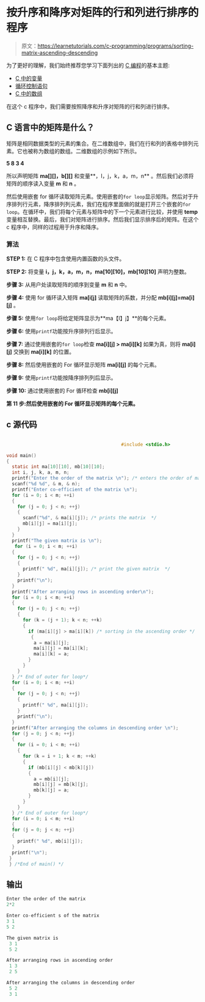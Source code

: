 # 按升序和降序对矩阵的行和列进行排序的程序

> 原文：<https://learnetutorials.com/c-programming/programs/sorting-matrix-ascending-descending>

为了更好的理解，我们始终推荐您学习下面列出的 [C 编程](../ "C programming")的基本主题:

*   [C 中的变量](../../c-programming/variables)
*   [循环控制语句](../../c-programming/loop-control-statements)
*   [C 中的数组](../../c-programming/array)

在这个 c 程序中，我们需要按照降序和升序对矩阵的行和列进行排序。

## C 语言中的矩阵是什么？

矩阵是相同数据类型的元素的集合。在二维数组中，我们在行和列的表格中排列元素。它也被称为数组的数组。二维数组的示例如下所示。

**5 8
3 4**

所以声明矩阵 **ma[][]，b[][]** 和变量**，I，j，k，a，m，n** 。然后我们必须将矩阵的顺序读入变量 **m** 和 **n** 。

然后使用嵌套 for 循环读取矩阵元素。使用嵌套的`for loop`显示矩阵。然后对于升序排列行元素，降序排列列元素，我们在程序里面做的就是打开三个嵌套的`for loop`。在循环中，我们将每个元素与矩阵中的下一个元素进行比较，并使用 **temp** 变量相互替换。最后，我们对矩阵进行排序。然后我们显示排序后的矩阵。在这个 c 程序中，同样的过程用于升序和降序。

### 算法

**STEP 1:** 在 C 程序中包含使用内置函数的头文件。

**STEP 2:** 将变量 **i，j，k，a，m，n，ma[10][10]，mb[10][10]** 声明为整数。

**步骤 3:** 从用户处读取矩阵的顺序到变量 **m** 和 **n** 中。

**步骤 4:** 使用 for 循环读入矩阵 **ma[i[j]** 读取矩阵的系数，并分配 **mb[i][j]=ma[i][j]** 。

**步骤 5:** 使用`for loop`将给定矩阵显示为**ma【I】j】**的每个元素。

**步骤 6:** 使用`printf`功能按升序排列行后显示。

**步骤 7:** 通过使用嵌套的`for loop`检查 **ma[i][j] > ma[i][k]** 如果为真，则将 **ma[i][j]** 交换到 **ma[i][k]** 的位置。

**步骤 8:** 然后使用嵌套的 For 循环显示矩阵 **ma[i][j]** 的每个元素。

**步骤 9:** 使用`printf`功能按降序排列列后显示。

**步骤 10:** 通过使用嵌套的 For 循环检查 **mb[i][j]**

**第 11 步:**然后使用嵌套的 For 循环显示矩阵**的每个元素。**

## c 源代码

```c

                                          #include <stdio.h>

void main()
{
  static int ma[10][10], mb[10][10];
  int i, j, k, a, m, n;
  printf("Enter the order of the matrix \n"); /* enters the order of matrix */
  scanf("%d %d", & m, & n);
  printf("Enter co-efficient of the matrix \n");
  for (i = 0; i < m; ++i)
  {
    for (j = 0; j < n; ++j)
    {
      scanf("%d", & ma[i][j]); /* prints the matrix  */
      mb[i][j] = ma[i][j];
    }
  }
  printf("The given matrix is \n");
   for (i = 0; i < m; ++i)
  {
    for (j = 0; j < n; ++j)
    {
      printf(" %d", ma[i][j]); /* print the given matrix  */
    }
    printf("\n");
  }
  printf("After arranging rows in ascending order\n");
  for (i = 0; i < m; ++i)
  {
    for (j = 0; j < n; ++j)
    {
      for (k = (j + 1); k < n; ++k)
      {
        if (ma[i][j] > ma[i][k]) /* sorting in the ascending order */
         {
          a = ma[i][j];
          ma[i][j] = ma[i][k];
          ma[i][k] = a;
        }
      }
    }
  } /* End of outer for loop*/
  for (i = 0; i < m; ++i)
  {
    for (j = 0; j < n; ++j)
    {
      printf(" %d", ma[i][j]);
    }
    printf("\n");
  }
  printf("After arranging the columns in descending order \n");
  for (j = 0; j < n; ++j)
  {
    for (i = 0; i < m; ++i)
    {
      for (k = i + 1; k < m; ++k)
      {
        if (mb[i][j] < mb[k][j])
        {
          a = mb[i][j];
          mb[i][j] = mb[k][j];
          mb[k][j] = a;
        }
      }
    }
  } /* End of outer for loop*/
  for (i = 0; i < m; ++i)
  {
  for (j = 0; j < n; ++j)
  {
    printf(" %d", mb[i][j]);
  }
  printf("\n");
 }
 } /*End of main() */

```

## 输出

```c
Enter the order of the matrix
2*2

Enter co-efficient s of the matrix
3 1
5 2

The given matrix is
 3 1
 5 2

After arranging rows in ascending order
 1 3
 2 5

After arranging the columns in descending order
 5 2
 3 1
```
